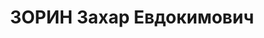 ---
title: ЗОРИН Захар Евдокимович
description: '1892 року народження, с. Анікіне Шахтинського району Азово-Чорноморського
  краю, росіянин, освіта вища, член ВКП(б). Керівник тресту "Артемвугілля". Проживав:
  Донецька область, м. Горлівка, вул. Жовтнева, буд. № 8.

  Заарештований 27 серпня 1937 року. Засуджений виїзною сесією військової колегії
  Верховного Суду СРСР у м. Донецьку до розстрілу з конфіскацією майна. Вирок приведений
  до виконання у м. Донецьку 3 грудня 1937 року.

  Реабілітований у 1957 році.'
---